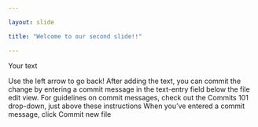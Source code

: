 ```yaml
---

layout: slide

title: "Welcome to our second slide!!"

---
```


Your text

Use the left arrow to go back!
After adding the text, you can commit the change by entering a commit message in the text-entry field below the file edit view. For guidelines on commit messages, check out the Commits 101 drop-down, just above these instructions
When you’ve entered a commit message, click Commit new file
